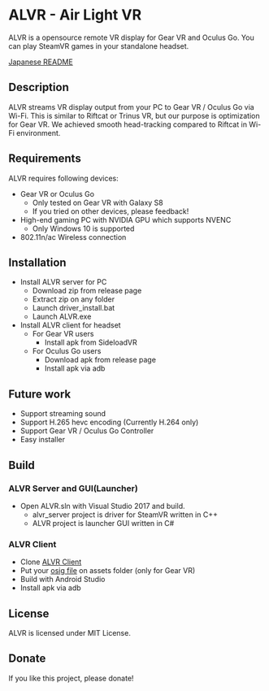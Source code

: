 # ALVR - Air Light VR

ALVR is a opensource remote VR display for Gear VR and Oculus Go. You can play SteamVR games in your standalone headset.

[Japanese README](https://github.com/polygraphene/ALVR/blob/master/README-ja.md)

## Description
ALVR streams VR display output from your PC to Gear VR / Oculus Go via Wi-Fi. This is similar to Riftcat or Trinus VR, but our purpose is optimization for Gear VR. We achieved smooth head-tracking compared to Riftcat in Wi-Fi environment.

## Requirements
ALVR requires following devices:
- Gear VR or Oculus Go
    - Only tested on Gear VR with Galaxy S8
    - If you tried on other devices, please feedback!
- High-end gaming PC with NVIDIA GPU which supports NVENC
    - Only Windows 10 is supported
- 802.11n/ac Wireless connection

## Installation
- Install ALVR server for PC
    - Download zip from release page
    - Extract zip on any folder
    - Launch driver\_install.bat
    - Launch ALVR.exe
- Install ALVR client for headset
    - For Gear VR users
        - Install apk from SideloadVR
    - For Oculus Go users
        - Download apk from release page
        - Install apk via adb

## Future work
- Support streaming sound
- Support H.265 hevc encoding (Currently H.264 only)
- Support Gear VR / Oculus Go Controller
- Easy installer

## Build
### ALVR Server and GUI(Launcher)
- Open ALVR.sln with Visual Studio 2017 and build.
    - alvr\_server project is driver for SteamVR written in C++
    - ALVR project is launcher GUI written in C#

### ALVR Client
- Clone [ALVR Client](https://github.com/polygraphene/ALVRClient)
- Put your [osig file](https://developer.oculus.com/documentation/mobilesdk/latest/concepts/mobile-submission-sig-file/) on assets folder (only for Gear VR)
- Build with Android Studio
- Install apk via adb

## License
ALVR is licensed under MIT License.

## Donate
If you like this project, please donate!
